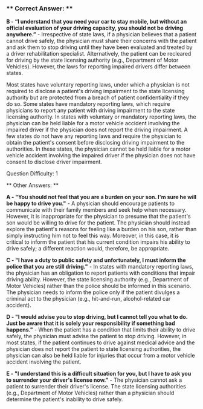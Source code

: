 ### ** Correct Answer: **

**B - “I understand that you need your car to stay mobile, but without an official evaluation of your driving capacity, you should not be driving anywhere.”** - Irrespective of state laws, if a physician believes that a patient cannot drive safely, the physician must share their concerns with the patient and ask them to stop driving until they have been evaluated and treated by a driver rehabilitation specialist. Alternatively, the patient can be recleared for driving by the state licensing authority (e.g., Department of Motor Vehicles). However, the laws for reporting impaired drivers differ between states.

Most states have voluntary reporting laws, under which a physician is not required to disclose a patient's driving impairment to the state licensing authority but are protected from a breach of patient confidentiality if they do so. Some states have mandatory reporting laws, which require physicians to report any patient with driving impairment to the state licensing authority. In states with voluntary or mandatory reporting laws, the physician can be held liable for a motor vehicle accident involving the impaired driver if the physician does not report the driving impairment. A few states do not have any reporting laws and require the physician to obtain the patient's consent before disclosing driving impairment to the authorities. In these states, the physician cannot be held liable for a motor vehicle accident involving the impaired driver if the physician does not have consent to disclose driver impairment.

Question Difficulty: 1

** Other Answers: **

**A - "You should not feel that you are a burden on your son. I'm sure he will be happy to drive you."** - A physician should encourage patients to communicate with their family members and seek help when necessary. However, it is inappropriate for the physician to presume that the patient's son would be willing to drive for the patient. The physician should instead explore the patient's reasons for feeling like a burden on his son, rather than simply instructing him not to feel this way. Moreover, in this case, it is critical to inform the patient that his current condition impairs his ability to drive safely; a different reaction would, therefore, be appropriate.

**C - "I have a duty to public safety and unfortunately, I must inform the police that you are still driving."** - In states with mandatory reporting laws, the physician has an obligation to report patients with conditions that impair driving ability. However, the state licensing authority (e.g., Department of Motor Vehicles) rather than the police should be informed in this scenario. The physician needs to inform the police only if the patient divulges a criminal act to the physician (e.g., hit-and-run, alcohol-related car accident).

**D - "I would advise you to stop driving, but I cannot tell you what to do. Just be aware that it is solely your responsibility if something bad happens."** - When the patient has a condition that limits their ability to drive safely, the physician must advise the patient to stop driving. However, in most states, if the patient continues to drive against medical advice and the physician does not report the patient to state licensing authorities, the physician can also be held liable for injuries that occur from a motor vehicle accident involving the patient.

**E - "I understand this is a difficult situation for you, but I have to ask you to surrender your driver's license now."** - The physician cannot ask a patient to surrender their driver's license. The state licensing authorities (e.g., Department of Motor Vehicles) rather than a physician should determine the patient's inability to drive safely.

